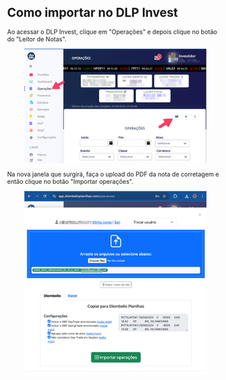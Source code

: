 # Como importar no DLP Invest

Ao acessar o DLP Invest, clique em "Operações" e depois clique no botão do "Leitor de Notas".

<figure><img src="../.gitbook/assets/image (1) (1).png" alt=""><figcaption></figcaption></figure>

Na nova janela que surgirá, faça o upload do PDF da nota de corretagem e então clique no botão "Importar operações".

<figure><img src="../.gitbook/assets/image (2) (1).png" alt=""><figcaption></figcaption></figure>
